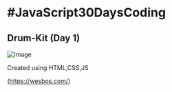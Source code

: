 # #JavaScript30DaysCoding
## Drum-Kit (Day 1)

![image](https://github.com/user-attachments/assets/86de688c-8cfd-4547-b7a4-72ddca81a356)


Created using HTML,CSS,JS

(https://wesbos.com/)
